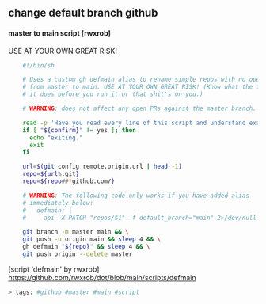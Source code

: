 change default branch github
---


#### master to main script [rwxrob]


USE AT YOUR OWN GREAT RISK!


```sh
    #!/bin/sh

    # Uses a custom gh defmain alias to rename simple repos with no open PRs
    # from master to main. USE AT YOUR OWN GREAT RISK! (Know what the fuck
    # it does before you run it or that shit's on you.)

    # WARNING: does not affect any open PRs against the master branch.

    read -p 'Have you read every line of this script and understand exactly what it does? ' confirm
    if [ "${confirm}" != yes ]; then
      echo "exiting."
      exit
    fi

    url=$(git config remote.origin.url | head -1)
    repo=${url%.git}
    repo=${repo##*github.com/}

    # WARNING: The following code only works if you have added alias
    # immediately below:
    #   defmain: |
    #     api -X PATCH "repos/$1" -f default_branch="main" 2>/dev/null

    git branch -m master main && \
    git push -u origin main && sleep 4 && \
    gh defmain "${repo}" && sleep 4 && \
    git push origin --delete master
```


[script 'defmain' by rwxrob] <https://github.com/rwxrob/dot/blob/main/scripts/defmain>


```sh
> tags: #github #master #main #script
```
